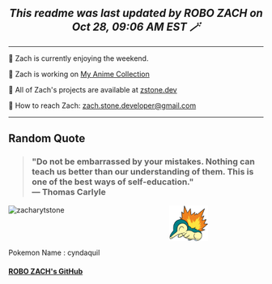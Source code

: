 <h2 align="center" style="font-style: italic; font-weight: bold;">This readme was last updated by ROBO ZACH on Oct 28, 09:06 AM EST 🪄 </h2></a>

---

🤖 Zach is currently enjoying the weekend.

🤖 Zach is working on [My Anime Collection](https://github.com/ZacharyTStone/My-Anime-Collection)

🤖 All of Zach's projects are available at [zstone.dev](https://www.zstone.dev/)

🤖 How to reach Zach: [zach.stone.developer@gmail.com](mailto:zach.stone.developer@gmail.com)

---

<!-- Add a Quotes section -->

## Random Quote

<h3>
<blockquote>
  "Do not be embarrassed by your mistakes. Nothing can teach us better than our understanding of them. This is one of the best ways of self-education."
<br>— Thomas Carlyle
</blockquote>
</h3>

<div style="display: flex; flex-wrap: no-wrap; width: 100%; gap: 16px">
        <img width="60%" src="https://github-readme-streak-stats.herokuapp.com/?user=zacharytstone" alt="zacharytstone" />
    <img width="15%" class='poke-img' src='https://raw.githubusercontent.com/PokeAPI/sprites/master/sprites/pokemon/other/dream-world/155.svg' alt='cyndaquil'/>
</div>

<span class="poke-name"> Pokemon Name : cyndaquil</span>

#### [ROBO ZACH's GitHub](https://github.com/ROBO-ZACH)
